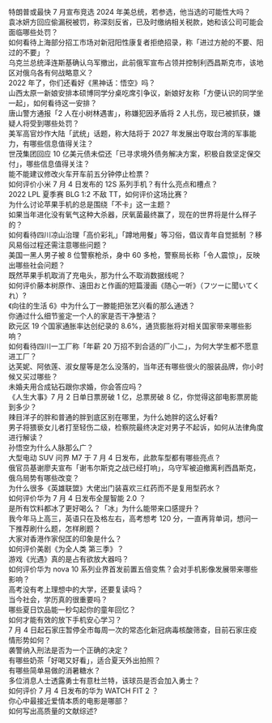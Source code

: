 特朗普或最快 7 月宣布竞选 2024 年美总统，若参选，他当选的可能性大吗？  
袁冰妍方回应偷漏税被罚，称深刻反省，已及时缴纳相关税款，她和该公司可能会面临哪些处罚？  
如何看待上海部分招工市场对新冠阳性康复者拒绝招录，称「进过方舱的不要、阳过的不要」？  
乌克兰总统泽连斯基确认乌军撤出，此前俄军宣布占领并控制利西昌斯克市，该地区对俄乌各有何战略意义？  
2022 年了，你们还看好《黑神话：悟空》吗？  
山西太原一新娘安排本硕博同学分桌吃席引争议，新娘好友称「方便认识的同学坐一起」，如何看待这一安排？  
唐山警方通报「2 人在小树林遇害」，称嫌犯因矛盾将 2 人扎伤，现已被抓获，嫌疑人将受到哪些处罚？  
美军高官炒作大陆「武统」话题，称大陆将于 2027 年发展出夺取台湾的军事能力，有哪些信息值得关注？  
世茂集团回应 10 亿美元债未偿还「已寻求境外债务解决方案，积极自救坚定保交付」，哪些信息值得关注？  
能不能建议修改火车开车前五分钟停止检票？  
如何评价小米 7 月 4 日发布的 12S 系列手机？有什么亮点和槽点？  
2022 LPL 夏季赛 BLG 1:2 不敌 TT，如何评价这场比赛？  
为什么讨论苹果手机的总是围绕「不卡」这一主题？  
如果当年进化没有氧气这种大杀器，厌氧菌最终赢了，现在的世界将是什么样子的？  
如何看待四川凉山治理「高价彩礼」「蹲地用餐」等习俗，倡议青年自觉抵制 ？移风易俗过程还需注意哪些问题？  
美国一黑人男子被 8 位警察枪杀，身中 60 多枪，警察局长称「令人震惊」，反映出哪些社会问题？  
既然苹果手机取消了充电头，那为什么不取消数据线呢？  
如何评价藤本树原作、遠田おと​​​作画的短篇漫画《随心一听》（フツーに聞いてくれ）?  
《向往的生活 6》中为什么丁一滕能把张艺兴看的那么通透？  
你通过什么细节鉴定一个人的家是否干净整洁？  
欧元区 19 个国家通胀率达创纪录的 8.6%，通货膨胀将对相关国家带来哪些影响？  
如何看待四川一工厂称「年薪 20 万招不到合适的厂小二」，为何大学生都不愿意进工厂？  
达芙妮、阿依莲、淑女屋等是怎么没落的，当年还有哪些很火的服装品牌，你小时候又买过哪些？  
未婚夫用合成钻石跟你求婚，你会答应吗？  
《人生大事》7 月 2 日单日票房破 1 亿，总票房破 8 亿，你觉得这部电影票房能到多少？  
辣目洋子的胖和普通的胖到底区别在哪里，为什么她胖的这么好看?  
男子将猥亵女儿者打至轻伤二级，检察院最终决定对男子不起诉，如何从法律角度进行解读？  
孙悟空为什么人脉那么广？  
大型电动 SUV 问界 M7 于 7 月 4 日发布，此款车型都有哪些亮点？  
俄官员基谢廖夫宣布「谢韦尔斯克之战已经打响」，乌守军被迫撤离利西昌斯克，俄乌局势有哪些改变？  
为什么很多《英雄联盟》大佬出门装喜欢三红药而不是复用型药水？  
如何评价华为 7 月 4 日发布全屋智能 2.0 ？  
是所有饮料都冰了更好喝么？「冰」为什么能带来口感提升？  
我今年马上高三，英语只在及格左右，高考想考 120 分，一直再背单词，想问一下推荐刷什么题，怎样刷题？  
大家对香港作家倪匡的印象是什么？  
如何评价美剧《为全人类 第三季》？  
游戏《光遇》真的是占有欲放大器吗？  
如何评价华为 nova 10 系列业界首发前置五倍变焦？会对手机影像发展带来哪些影响？  
高考没有考上理想中的大学，还要复读吗？  
当今社会，学历真的很重要吗？  
哪些夏日饮品能一秒勾起你的童年回忆？  
如何才能有效的放下手机安心学习？  
7 月 4 日起石家庄暂停全市每周一次的常态化新冠病毒核酸筛查，目前石家庄疫情形势如何？  
袭警纳入刑法是否为一个正确的决定？  
有哪些奶茶「好喝又好看」，适合夏天外出拍照？  
有哪些简单易做的消暑糖水？  
多位消息人士透露勇士有意杜兰特，该球员是否会加入勇士？  
如何评价 7 月 4 日发布的华为 WATCH FIT 2 ？  
你心中最接近爱情本质的电影是哪部？  
如何写出高质量的文献综述?  
